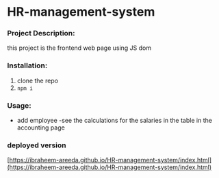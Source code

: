 # HR-management-system

### Project Description: 
this project is the frontend web page using JS dom 

### Installation:
 1. clone the repo 
 2. `npm i`


### Usage:
- add employee 
-see the calculations for the salaries in the table in the accounting page

### deployed version 
[https://ibraheem-areeda.github.io/HR-management-system/index.html](https://ibraheem-areeda.github.io/HR-management-system/index.html)

